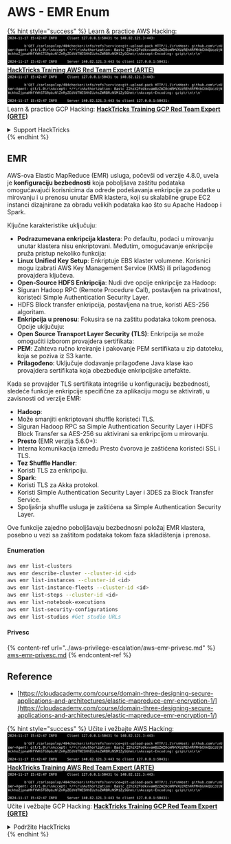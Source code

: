 # AWS - EMR Enum

{% hint style="success" %}
Learn & practice AWS Hacking:<img src="../../../.gitbook/assets/image (1).png" alt="" data-size="line">[**HackTricks Training AWS Red Team Expert (ARTE)**](https://training.hacktricks.xyz/courses/arte)<img src="../../../.gitbook/assets/image (1).png" alt="" data-size="line">\
Learn & practice GCP Hacking: <img src="../../../.gitbook/assets/image (2).png" alt="" data-size="line">[**HackTricks Training GCP Red Team Expert (GRTE)**<img src="../../../.gitbook/assets/image (2).png" alt="" data-size="line">](https://training.hacktricks.xyz/courses/grte)

<details>

<summary>Support HackTricks</summary>

* Check the [**subscription plans**](https://github.com/sponsors/carlospolop)!
* **Join the** 💬 [**Discord group**](https://discord.gg/hRep4RUj7f) or the [**telegram group**](https://t.me/peass) or **follow** us on **Twitter** 🐦 [**@hacktricks\_live**](https://twitter.com/hacktricks\_live)**.**
* **Share hacking tricks by submitting PRs to the** [**HackTricks**](https://github.com/carlospolop/hacktricks) and [**HackTricks Cloud**](https://github.com/carlospolop/hacktricks-cloud) github repos.

</details>
{% endhint %}

## EMR

AWS-ova Elastic MapReduce (EMR) usluga, počevši od verzije 4.8.0, uvela je **konfiguraciju bezbednosti** koja poboljšava zaštitu podataka omogućavajući korisnicima da odrede podešavanja enkripcije za podatke u mirovanju i u prenosu unutar EMR klastera, koji su skalabilne grupe EC2 instanci dizajnirane za obradu velikih podataka kao što su Apache Hadoop i Spark.

Ključne karakteristike uključuju:

* **Podrazumevana enkripcija klastera**: Po defaultu, podaci u mirovanju unutar klastera nisu enkriptovani. Međutim, omogućavanje enkripcije pruža pristup nekoliko funkcija:
* **Linux Unified Key Setup**: Enkriptuje EBS klaster volumene. Korisnici mogu izabrati AWS Key Management Service (KMS) ili prilagođenog provajdera ključeva.
* **Open-Source HDFS Enkripcija**: Nudi dve opcije enkripcije za Hadoop:
* Siguran Hadoop RPC (Remote Procedure Call), postavljen na privatnost, koristeći Simple Authentication Security Layer.
* HDFS Block transfer enkripcija, postavljena na true, koristi AES-256 algoritam.
* **Enkripcija u prenosu**: Fokusira se na zaštitu podataka tokom prenosa. Opcije uključuju:
* **Open Source Transport Layer Security (TLS)**: Enkripcija se može omogućiti izborom provajdera sertifikata:
* **PEM**: Zahteva ručno kreiranje i pakovanje PEM sertifikata u zip datoteku, koja se poziva iz S3 kante.
* **Prilagođeno**: Uključuje dodavanje prilagođene Java klase kao provajdera sertifikata koja obezbeđuje enkripcijske artefakte.

Kada se provajder TLS sertifikata integriše u konfiguraciju bezbednosti, sledeće funkcije enkripcije specifične za aplikaciju mogu se aktivirati, u zavisnosti od verzije EMR:

* **Hadoop**:
* Može smanjiti enkriptovani shuffle koristeći TLS.
* Siguran Hadoop RPC sa Simple Authentication Security Layer i HDFS Block Transfer sa AES-256 su aktivirani sa enkripcijom u mirovanju.
* **Presto** (EMR verzija 5.6.0+):
* Interna komunikacija između Presto čvorova je zaštićena koristeći SSL i TLS.
* **Tez Shuffle Handler**:
* Koristi TLS za enkripciju.
* **Spark**:
* Koristi TLS za Akka protokol.
* Koristi Simple Authentication Security Layer i 3DES za Block Transfer Service.
* Spoljašnja shuffle usluga je zaštićena sa Simple Authentication Security Layer.

Ove funkcije zajedno poboljšavaju bezbednosni položaj EMR klastera, posebno u vezi sa zaštitom podataka tokom faza skladištenja i prenosa.

#### Enumeration
```bash
aws emr list-clusters
aws emr describe-cluster --cluster-id <id>
aws emr list-instances --cluster-id <id>
aws emr list-instance-fleets --cluster-id <id>
aws emr list-steps --cluster-id <id>
aws emr list-notebook-executions
aws emr list-security-configurations
aws emr list-studios #Get studio URLs
```
#### Privesc

{% content-ref url="../aws-privilege-escalation/aws-emr-privesc.md" %}
[aws-emr-privesc.md](../aws-privilege-escalation/aws-emr-privesc.md)
{% endcontent-ref %}

## Reference

* [https://cloudacademy.com/course/domain-three-designing-secure-applications-and-architectures/elastic-mapreduce-emr-encryption-1/](https://cloudacademy.com/course/domain-three-designing-secure-applications-and-architectures/elastic-mapreduce-emr-encryption-1/)

{% hint style="success" %}
Učite i vežbajte AWS Hacking:<img src="../../../.gitbook/assets/image (1).png" alt="" data-size="line">[**HackTricks Training AWS Red Team Expert (ARTE)**](https://training.hacktricks.xyz/courses/arte)<img src="../../../.gitbook/assets/image (1).png" alt="" data-size="line">\
Učite i vežbajte GCP Hacking: <img src="../../../.gitbook/assets/image (2).png" alt="" data-size="line">[**HackTricks Training GCP Red Team Expert (GRTE)**<img src="../../../.gitbook/assets/image (2).png" alt="" data-size="line">](https://training.hacktricks.xyz/courses/grte)

<details>

<summary>Podržite HackTricks</summary>

* Proverite [**planove pretplate**](https://github.com/sponsors/carlospolop)!
* **Pridružite se** 💬 [**Discord grupi**](https://discord.gg/hRep4RUj7f) ili [**telegram grupi**](https://t.me/peass) ili **pratite** nas na **Twitteru** 🐦 [**@hacktricks\_live**](https://twitter.com/hacktricks\_live)**.**
* **Podelite hakerske trikove slanjem PR-ova na** [**HackTricks**](https://github.com/carlospolop/hacktricks) i [**HackTricks Cloud**](https://github.com/carlospolop/hacktricks-cloud) github repozitorijume.

</details>
{% endhint %}
